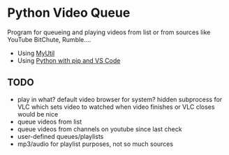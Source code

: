 # Python Video Queue

Program for queueing and playing videos from list or from sources like YouTube BitChute, Rumble.... 

- Using [MyUtil](https://github.com/grdall/python-packages)
- Using [Python with pip and VS Code](https://github.com/grdall/shared-documentation/blob/main/python-pip-vscode.md)

## TODO

- play in what? default video browser for system? hidden subprocess for VLC which sets video to watched when video finishes or VLC closes would be nice
- queue videos from  list
- queue videos from channels on youtube since last check
- user-defined queues/playlists
- mp3/audio for playlist purposes, not so much sources